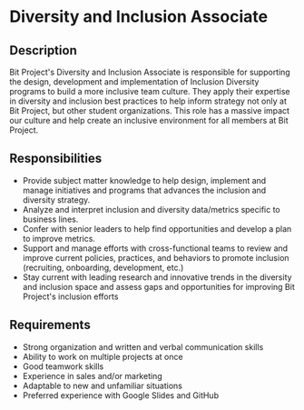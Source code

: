 # Diversity and Inclusion Associate

## Description

Bit Project's Diversity and Inclusion Associate is responsible for supporting the design, development and implementation of Inclusion Diversity programs to build a more inclusive team culture. They apply their expertise in diversity and inclusion best practices to help inform strategy not only at Bit Project, but other student organizations. This role has a massive impact our culture and help create an inclusive environment for all members at Bit Project.

## Responsibilities

* Provide subject matter knowledge to help design, implement and manage initiatives and programs that advances the  inclusion and diversity strategy.
* Analyze and interpret inclusion and diversity data/metrics specific to business lines.
* Confer with senior leaders to help find opportunities and develop a plan to improve metrics.
* Support and manage efforts with cross-functional teams to review and improve current policies, practices, and behaviors to promote inclusion \(recruiting, onboarding, development, etc.\)
* Stay current with leading research and innovative trends in the diversity and inclusion space and assess gaps and opportunities for improving Bit Project's inclusion efforts

## Requirements

* Strong organization and written and verbal communication skills
* Ability to work on multiple projects at once
* Good teamwork skills
* Experience in sales and/or marketing
* Adaptable to new and unfamiliar situations
* Preferred experience with Google Slides and GitHub

## 



